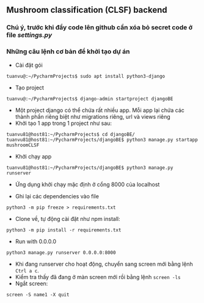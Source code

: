 ## Mushroom classification (CLSF) backend

### Chú ý, trước khi đẩy code lên github cần xóa bỏ secret code ở file ***settings.py*** 

### Những câu lệnh cơ bản để khởi tạo dự án 
* Cài đặt gói 
```
tuanvu@:~/PycharmProjects$ sudo apt install python3-django
```
* Tạo project 
```
tuanvu@:~/PycharmProjects$ django-admin startproject djangoBE
```

* Một project django có thể chứa rất nhiều app. Mỗi app lại chứa các thành phần riêng biệt như migrations riêng, url và views riêng 
* Khởi tạo 1 app trong 1 project như sau: 
```
tuanvu81@host81:~/PycharmProjects$ cd djangoBE/
tuanvu81@host81:~/PycharmProjects/djangoBE$ python3 manage.py startapp mushroomCLSF
```

* Khởi chạy app
```
tuanvu81@host81:~/PycharmProjects/djangoBE$ python3 manage.py runserver
```

* Ứng dụng khởi chạy mặc định ở cổng 8000 của localhost

* Ghi lại các dependencies vào file 
```
python3 -m pip freeze > requirements.txt
```

* Clone về, tự động cài đặt như npm install:
```
python3 -m pip install -r requirements.txt
```

* Run with 0.0.0.0
```commandline
python3 manage.py runserver 0.0.0.0:8000
```

* Khi đang runserver cho hoạt động, chuyển sang screen mới bằng lệnh ```Ctrl a c```. 
* Kiểm tra thấy đã đang ở màn screen mới rồi bằng lệnh ```screen -ls```
* Ngắt screen:
```commandline
screen -S name1 -X quit      
```